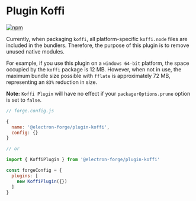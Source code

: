 # Plugin Koffi

[![npm](https://img.shields.io/npm/v/@electron-forge/plugin-koffi.svg)](https://www.npmjs.com/package/@electron-forge/plugin-koffi) 

Currently, when packaging `koffi`, all platform-specific `koffi.node` files are included in the bundlers. Therefore, the purpose of this plugin is to remove unused native modules.

For example, if you use this plugin on a `windows 64-bit` platform, the space occupied by the `koffi` package is 12 MB.
However, when not in use, the maximum bundle size possible with `fflate` is approximately 72 MB, representing an `83%` reduction in size. 

**Note:** `Koffi Plugin` will have no effect if your `packagerOptions.prune` option is set to `false`.

```js
// forge.config.js

{
  name: '@electron-forge/plugin-koffi',
  config: {}
}

// or

import { KoffiPlugin } from '@electron-forge/plugin-koffi'

const forgeConfig = {
  plugins: [
    new KoffiPlugin({})
  ]
}
```
